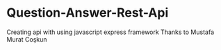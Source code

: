 # Question-Answer-Rest-Api
Creating api with using javascript express framework
Thanks to Mustafa Murat Coşkun
